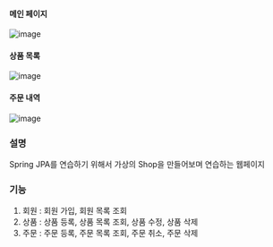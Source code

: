 #### 메인 페이지
![image](https://github.com/So-Myoung/jpa-shop/assets/99127970/e0873592-3ea7-4741-8a6a-3fbb7c607bfa)

#### 상품 목록
![image](https://github.com/So-Myoung/jpa-shop/assets/99127970/78bff4bd-6a5d-4177-ac06-5f54d7593edf)

#### 주문 내역
![image](https://github.com/So-Myoung/jpa-shop/assets/99127970/36fbe4ca-c5c4-40a2-9b04-c1fe6e91fad9)

### 설명
Spring JPA를 연습하기 위해서 가상의 Shop을 만들어보며 연습하는 웹페이지

### 기능 
1. 회원 : 회원 가입, 회원 목록 조회
2. 상품 : 상품 등록, 상품 목록 조회, 상품 수정, 상품 삭제
3. 주문 : 주문 등록, 주문 목록 조회, 주문 취소, 주문 삭제
